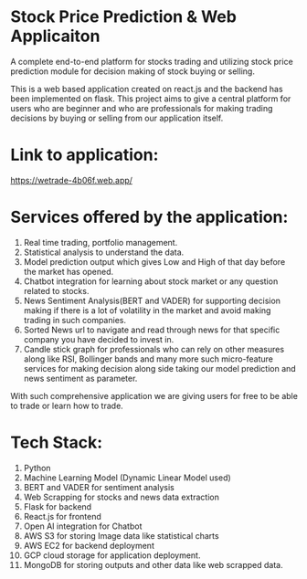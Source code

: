 # Stock Price Prediction & Web Applicaiton
A complete end-to-end platform for stocks trading and utilizing stock price prediction module for decision making of stock buying or selling.

This is a web based application created on react.js and the backend has been implemented on flask. This project aims to give a central platform for users who are beginner and who are professionals for making trading decisions by buying or selling from our application itself. 

# Link to application: 
https://wetrade-4b06f.web.app/

# Services offered by the application: 
1. Real time trading, portfolio management.
2. Statistical analysis to understand the data.
3. Model prediction output which gives Low and High of that day before the market has opened.
4. Chatbot integration for learning about stock market or any question related to stocks.
5. News Sentiment Analysis(BERT and VADER) for supporting decision making if there is a lot of volatility in the market and avoid making trading in such companies.
6. Sorted News url to navigate and read through news for that specific company you have decided to invest in.
7. Candle stick graph for professionals who can rely on other measures along like RSI, Bollinger bands and many more such micro-feature services for making decision along side taking our model prediction and news sentiment as parameter.

With such comprehensive application we are giving users for free to be able to trade or learn how to trade.

# Tech Stack:
1. Python
2. Machine Learning Model (Dynamic Linear Model used)
3. BERT and VADER for sentiment analysis
4. Web Scrapping for stocks and news data extraction
5. Flask for backend
6. React.js for frontend
7. Open AI integration for Chatbot
8. AWS S3 for storing Image data like statistical charts
9. AWS EC2 for backend deployment
10. GCP cloud storage for application deployment.
11. MongoDB for storing outputs and other data like web scrapped data.
